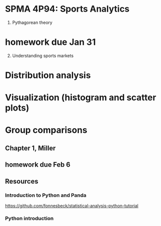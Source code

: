 # SPMA 4P94: Sports Analytics

1. Pythagorean theory

# homework due Jan 31

2. Understanding sports markets
# Distribution analysis
# Visualization (histogram and scatter plots)
# Group comparisons

## Chapter 1, Miller
## homework due Feb 6

## Resources

### Introduction to Python and Panda

https://github.com/fonnesbeck/statistical-analysis-python-tutorial

### Python introduction




